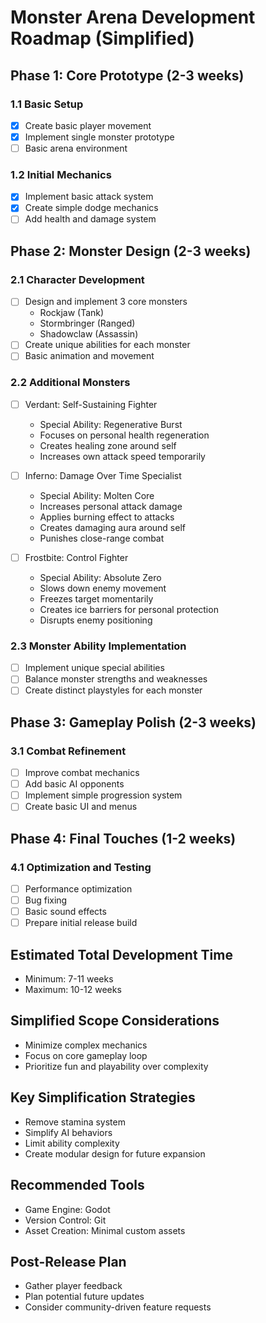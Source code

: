 # Monster Arena Development Roadmap (Simplified)

## Phase 1: Core Prototype (2-3 weeks)
### 1.1 Basic Setup
- [x] Create basic player movement
- [x] Implement single monster prototype
- [ ] Basic arena environment

### 1.2 Initial Mechanics
- [x] Implement basic attack system
- [x] Create simple dodge mechanics
- [ ] Add health and damage system

## Phase 2: Monster Design (2-3 weeks)
### 2.1 Character Development
- [ ] Design and implement 3 core monsters
  - Rockjaw (Tank)
  - Stormbringer (Ranged)
  - Shadowclaw (Assassin)
- [ ] Create unique abilities for each monster
- [ ] Basic animation and movement

### 2.2 Additional Monsters
- [ ] Verdant: Self-Sustaining Fighter
  - Special Ability: Regenerative Burst
  - Focuses on personal health regeneration
  - Creates healing zone around self
  - Increases own attack speed temporarily

- [ ] Inferno: Damage Over Time Specialist
  - Special Ability: Molten Core
  - Increases personal attack damage
  - Applies burning effect to attacks
  - Creates damaging aura around self
  - Punishes close-range combat

- [ ] Frostbite: Control Fighter
  - Special Ability: Absolute Zero
  - Slows down enemy movement
  - Freezes target momentarily
  - Creates ice barriers for personal protection
  - Disrupts enemy positioning

### 2.3 Monster Ability Implementation
- [ ] Implement unique special abilities
- [ ] Balance monster strengths and weaknesses
- [ ] Create distinct playstyles for each monster

## Phase 3: Gameplay Polish (2-3 weeks)
### 3.1 Combat Refinement
- [ ] Improve combat mechanics
- [ ] Add basic AI opponents
- [ ] Implement simple progression system
- [ ] Create basic UI and menus

## Phase 4: Final Touches (1-2 weeks)
### 4.1 Optimization and Testing
- [ ] Performance optimization
- [ ] Bug fixing
- [ ] Basic sound effects
- [ ] Prepare initial release build

## Estimated Total Development Time
- Minimum: 7-11 weeks
- Maximum: 10-12 weeks

## Simplified Scope Considerations
- Minimize complex mechanics
- Focus on core gameplay loop
- Prioritize fun and playability over complexity

## Key Simplification Strategies
- Remove stamina system
- Simplify AI behaviors
- Limit ability complexity
- Create modular design for future expansion

## Recommended Tools
- Game Engine: Godot
- Version Control: Git
- Asset Creation: Minimal custom assets

## Post-Release Plan
- Gather player feedback
- Plan potential future updates
- Consider community-driven feature requests
